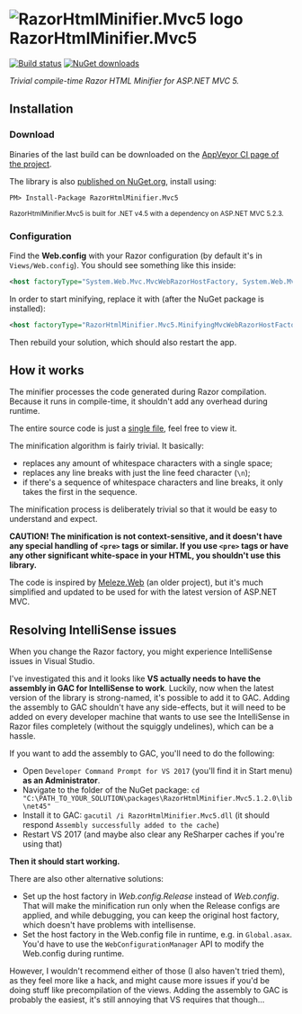 ![RazorHtmlMinifier.Mvc5 logo](https://raw.githubusercontent.com/tompazourek/RazorHtmlMinifier.Mvc5/master/assets/logo_32.png) RazorHtmlMinifier.Mvc5
======================

[![Build status](https://img.shields.io/appveyor/ci/tompazourek/razorhtmlminifier-mvc5.svg)](https://ci.appveyor.com/project/tompazourek/razorhtmlminifier-mvc5)
[![NuGet downloads](https://img.shields.io/nuget/dt/RazorhtMlminIfier.mvc5.svg)](https://www.nuget.org/packages/RazorhtMlminIfier.mvc5/)

*Trivial compile-time Razor HTML Minifier for ASP.NET MVC 5.*

Installation
------------

### Download

Binaries of the last build can be downloaded on the [AppVeyor CI page of the project](https://ci.appveyor.com/project/tompazourek/razorhtmlminifier-mvc5/build/artifacts).

The library is also [published on NuGet.org](https://www.nuget.org/packages/RazorHtmlMinifier.Mvc5/), install using:

```
PM> Install-Package RazorHtmlMinifier.Mvc5
```

<sup>RazorHtmlMinifier.Mvc5 is built for .NET v4.5 with a dependency on ASP.NET MVC 5.2.3.</sup>

### Configuration

Find the **Web.config** with your Razor configuration (by default it's in `Views/Web.config`). You should see something like this inside:

```xml
<host factoryType="System.Web.Mvc.MvcWebRazorHostFactory, System.Web.Mvc, Version=5.2.3.0, Culture=neutral, PublicKeyToken=31BF3856AD364E35" />
```

In order to start minifying, replace it with (after the NuGet package is installed):

```xml
<host factoryType="RazorHtmlMinifier.Mvc5.MinifyingMvcWebRazorHostFactory, RazorHtmlMinifier.Mvc5, Version=1.2.0.0, Culture=neutral, PublicKeyToken=a517a17e203fcde4" />
```

Then rebuild your solution, which should also restart the app.


How it works
------------

The minifier processes the code generated during Razor compilation. Because it runs in compile-time, it shouldn't add any overhead during runtime.

The entire source code is just a [single file](https://github.com/tompazourek/RazorHtmlMinifier.Mvc5/blob/master/src/RazorHtmlMinifier.Mvc5/MinifyingMvcWebRazorHostFactory.cs), feel free to view it.

The minification algorithm is fairly trivial. It basically:

- replaces any amount of whitespace characters with a single space;
- replaces any line breaks with just the line feed character (`\n`);
- if there's a sequence of whitespace characters and line breaks, it only takes the first in the sequence.

The minification process is deliberately trivial so that it would be easy to understand and expect.

**CAUTION! The minification is not context-sensitive, and it doesn't have any special handling of `<pre>` tags or similar. If you use `<pre>` tags or have any other significant white-space in your HTML, you shouldn't use this library.**

The code is inspired by [Meleze.Web](https://github.com/meleze/Meleze.Web) (an older project), but it's much simplified and updated to be used for with the latest version of ASP.NET MVC.


Resolving IntelliSense issues
-----------------------------

When you change the Razor factory, you might experience IntelliSense issues in Visual Studio.

I've investigated this and it looks like **VS actually needs to have the assembly in GAC for IntelliSense to work**. Luckily, now when the latest version of the library is strong-named, it's possible to add it to GAC. Adding the assembly to GAC shouldn't have any side-effects, but it will need to be added on every developer machine that wants to use see the IntelliSense in Razor files completely (without the squiggly undelines), which can be a hassle.

If you want to add the assembly to GAC, you'll need to do the following:

- Open `Developer Command Prompt for VS 2017` (you'll find it in Start menu) **as an Administrator**.
- Navigate to the folder of the NuGet package: `cd "C:\PATH_TO_YOUR_SOLUTION\packages\RazorHtmlMinifier.Mvc5.1.2.0\lib\net45"`
- Install it to GAC: `gacutil /i RazorHtmlMinifier.Mvc5.dll` (it should respond `Assembly successfully added to the cache`)
- Restart VS 2017 (and maybe also clear any ReSharper caches if you're using that)

**Then it should start working.**

There are also other alternative solutions:

- Set up the host factory in *Web.config.Release* instead of *Web.config*. That will make the minification run only when the Release configs are applied, and while debugging, you can keep the original host factory, which doesn't have problems with intellisense.
- Set the host factory in the Web.config file in runtime, e.g. in `Global.asax`. You'd have to use the `WebConfigurationManager` API to modify the Web.config during runtime.

However, I wouldn't recommend either of those (I also haven't tried them), as they feel more like a hack, and might cause more issues if you'd be doing stuff like precompilation of the views. Adding the assembly to GAC is probably the easiest, it's still annoying that VS requires that though...
